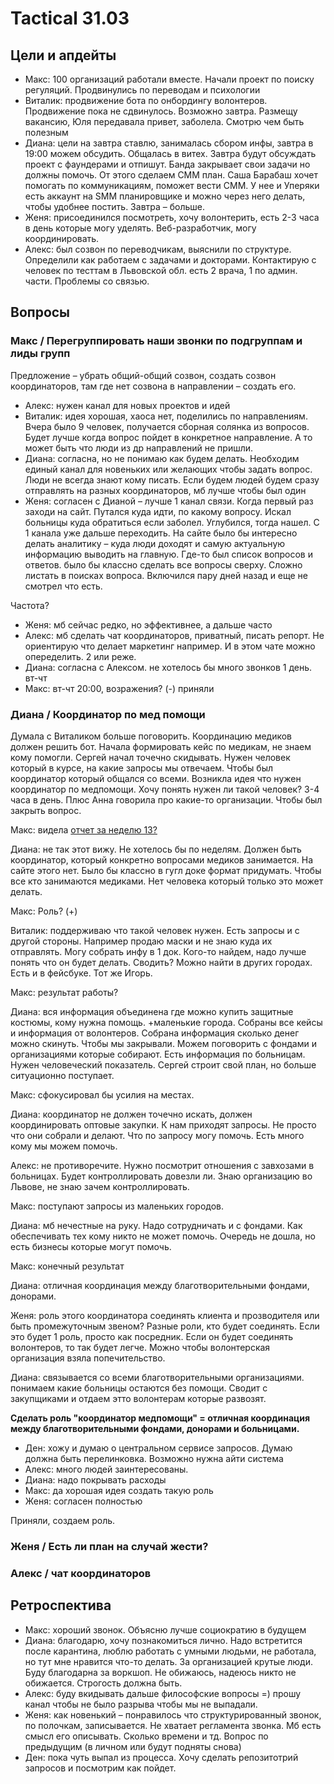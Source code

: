 # Tactical 31.03

## Цели и апдейты

* Макс: 100 организаций работали вместе. Начали проект по поиску регуляций. Продвинулись по переводам и психологии
* Виталик: продвижение бота по онбордингу волонтеров. Продвижение пока не сдвинулось. Возможно завтра. Размещу вакансию, Юля передавала привет, заболела. Смотрю чем быть полезным
* Диана: цели на завтра ставлю, занималась сбором инфы, завтра в 19:00 можем обсудить. Общалась в витех. Завтра будут обсуждать проект с фаундерами и отпишут. Банда закрывает свои задачи но должны помочь. От этого сделаем СММ план. Саша Барабаш хочет помогать по коммуникациям, поможет вести СММ. У нее и Уперяки есть аккаунт на SMM планировщике и можно через него делать, чтобы удобнее постить. Завтра – больше.
* Женя: присоединился посмотреть, хочу волонтерить, есть 2-3 часа в день которые могу уделять. Веб-разработчик, могу координировать. 
* Алекс: был созвон по переводчикам, выяснили по структуре. Определили как работаем с задачами и докторами. Контактирую с человек по тесттам в Львовской обл. есть 2 врача, 1 по админ. части. Проблемы со связью. 

## Вопросы

### Макс / Перегруппировать наши звонки по подгруппам и лиды групп

Предложение – убрать общий-общий созвон, создать созвон координаторов, там где нет созвона в направлении – создать его.

* Алекс: нужен канал для новых проектов и идей
* Виталик: идея хорошая, хаоса нет, поделились по направлениям. Вчера было 9 человек, получается сборная солянка из вопросов. Будет лучше когда вопрос пойдет в конкретное направление. А то может быть что люди из др направлений не пришли.
* Диана: согласна, но не понимаю как будем делать. Необходим единый канал для новеньких или желающих чтобы задать вопрос. Люди не всегда знают кому писать. Если будем людей будем сразу отправлять на разных координаторов, мб лучше чтобы был один
* Женя: согласен с Дианой – лучше 1 канал связи. Когда первый раз заходи на сайт. Путался куда идти, по какому вопросу. Искал больницы куда обратиться если заболел. Углубился, тогда нашел. С 1 канала уже дальше переходить. На сайте было бы интересно делать аналитику – куда люди доходят и самую актуальную информацию выводить на главную. Где-то был список вопросов и ответов. было бы классно сделать все вопросы сверху. Сложно листать в поисках вопроса. Включился пару дней назад и еще не смотрел что есть.

Частота?

* Женя: мб сейчас редко, но эффективнее, а дальше часто
* Алекс: мб сделать чат координаторов, приватный, писать репорт. Не ориентирую что делает маркетинг например. И в этом чате можно опеределить. 2 или реже.
* Диана: согласна с Алексом. не хотелось бы много звонков 1 день. вт-чт
* Макс: вт-чт 20:00, возражения? \(-\) приняли

### Диана / Координатор по мед помощи

Думала с Виталиком больше поговорить. Координацию медиков должен решить бот. Начала формировать кейс по медикам, не знаем кому помогли. Сергей начал точечно скидывать. Нужен человек который в курсе, на какие запросы мы отвечаем. Чтобы был координатор который общался со всеми. Возникла идея что нужен координатор по медпомощи. Хочу понять нужен ли такой человек? 3-4 часа в день. Плюс Анна говорила про какие-то организации. Чтобы был закрыть вопрос.

Макс: видела [отчет за неделю 13?](https://wiki.stopcovid.org.ua/zviti/stopcovid-ua-n13)

Диана: не так этот вижу. Не хотелось бы по неделям. Должен быть координатор, который конкретно вопросами медиков занимается. На сайте этого нет. Было бы классно в гугл доке формат придумать. Чтобы все кто занимаются медиками. Нет человека который только это может делать.

Макс: Роль? \(+\)

Виталик: поддерживаю что такой человек нужен. Есть запросы и с другой стороны. Например продаю маски и не знаю куда их отправлять. Могу собрать инфу в 1 док. Кого-то найдем, надо лучше понять что он будет делать. Сводить? Можно найти в других городах. Есть и в фейсбуке. Тот же Игорь.

Макс: результат работы?

Диана: вся информация объединена где можно купить защитные костюмы, кому нужна помощь. +маленькие города. Собраны все кейсы и информация от волонтеров. Собрана информация сколько денег можно скинуть. Чтобы мы закрывали. Можем поговорить с фондами и организациями которые собирают. Есть информация по больницам. Нужен человеческий показатель. Сергей строит свой план, но больше ситуационно поступает.

Макс: сфокусировал бы усилия на местах.

Диана: координатор не должен точечно искать, должен координировать оптовые закупки. К нам приходят запросы. Не просто что они собрали и делают. Что по запросу могу помочь. Есть много кому мы можем помочь.

Алекс: не противоречите. Нужно посмотрит отношения с завхозами в больницах. Будет контроллировать довезли ли. Знаю организацию во Львове, не знаю зачем контроллировать. 

Макс: поступают запросы из маленьких городов.

Диана: мб нечестные на руку. Надо сотрудничать и с фондами. Как обеспечивать тех кому никто не может помочь. Очередь не дошла, но есть бизнесы которые могут помочь.

Макс: конечный результат

Диана: отличная координация между благотворительными фондами, донорами.

Женя: роль этого координатора соединять клиента и прозводителя или быть промежуточным звеном? Разные роли, кто будет соединять. Если это будет 1 роль, просто как посредник. Если он будет соединять волонтеров, то так будет легче. Можно чтобы волонтерская организация взяла попечительство.

Диана: связывается со всеми благотворительными организациями. понимаем какие больницы остаются без помощи. Сводит с закупщиками и отдаем этто волонтерам которые развозят.

**Сделать роль "координатор медпомощи" = отличная координация между благотворительными фондами, донорами и больницами.**

* Ден: хожу и думаю о центральном сервисе запросов. Думаю должна быть перелинковка. Возможно нужна айти система
* Алекс: много людей заинтересованы. 
* Диана: надо покрывать расходы
* Макс: да хорошая идея создать такую роль
* Женя: согласен полностью

Приняли, создаем роль.

### Женя / Есть ли план на случай жести?

### Алекс / чат координаторов

## Ретроспектива

* Макс: хороший звонок. Объясню лучше социократию в будущем
* Диана: благодарю, хочу познакомиться лично. Надо встретится после карантина, люблю работать с умными людьми, не работала, но тут мне нравится что-то делать. За организацией крутые люди. Буду благодарна за воркшоп. Не обижаюсь, надеюсь никто не обижается. Строгость должна быть.  
* Алекс: буду вкидывать дальше философские вопросы =\) прошу канал чтобы не было разрыва чтобы мы не выпадали.
* Женя: как новенький – понравилось что структурированный звонок, по полочкам, записывается. Не хватает регламента звонка. Мб есть смысл его описывать. Сколько времени и тд. Вопрос по предыдущим \(в личном или будут подняты снова\)
* Ден: пока чуть выпал из процесса. Хочу сделать репозитотрий запросов и посмотрим как пойдет.

